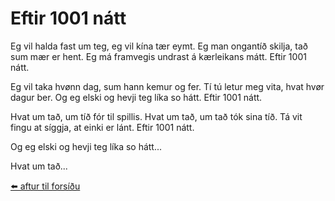 
# Eftir 1001 nátt
Eg vil halda fast um teg, eg vil kína tær eymt.
Eg man ongantíð skilja, tað sum mær er hent.
Eg má framvegis undrast á kærleikans mátt.
Eftir 1001 nátt.

Eg vil taka hvønn dag, sum hann kemur og fer.
Tí tú letur meg vita, hvat hvør dagur ber.
Og eg elski og hevji teg líka so hátt.
Eftir 1001 nátt.

Hvat um tað, um tíð fór til spillis.
Hvat um tað, um tað tók sina tíð.
Tá vit fingu at síggja, at einki er lánt.
Eftir 1001 nátt.

Og eg elski og hevji teg líka so hátt...

Hvat um tað...

[⬅️ aftur til forsíðu](../index.md)
